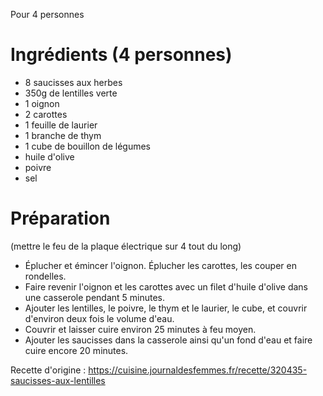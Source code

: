 Pour 4 personnes

# Ingrédients (4 personnes)
- 8 saucisses aux herbes
- 350g de lentilles verte
- 1 oignon
- 2 carottes
- 1 feuille de laurier
- 1 branche de thym
- 1 cube de bouillon de légumes
- huile d'olive
- poivre
- sel

# Préparation
(mettre le feu de la plaque électrique sur 4 tout du long)
- Éplucher et émincer l'oignon. Éplucher les carottes, les couper en rondelles.
- Faire revenir l'oignon et les carottes avec un filet d'huile d'olive dans une casserole pendant 5 minutes.
- Ajouter les lentilles, le poivre, le thym et le laurier, le cube, et couvrir d'environ deux fois le volume d'eau.
- Couvrir et laisser cuire environ 25 minutes à feu moyen.
- Ajouter les saucisses dans la casserole ainsi qu'un fond d'eau et faire cuire encore 20 minutes.

Recette d'origine : https://cuisine.journaldesfemmes.fr/recette/320435-saucisses-aux-lentilles
